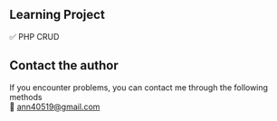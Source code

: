 ## Learning Project

:white_check_mark: PHP CRUD

## Contact the author
If you encounter problems, you can contact me through the following methods  
📧 ann40519@gmail.com
